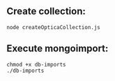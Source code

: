 ## Create collection:
`node createOpticaCollection.js`<br>

## Execute mongoimport:
`chmod +x db-imports`<br>
`./db-imports`<br>
